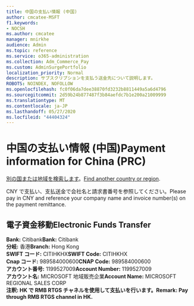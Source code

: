 ```yaml
---
title: 中国の支払い情報 (中国)
author: cmcatee-MSFT
f1.keywords:
- NOCSH
ms.author: cmcatee
manager: mnirkhe
audience: Admin
ms.topic: reference
ms.service: o365-administration
ms.collection: Adm_Commerce_Pay
ms.custom: AdminSurgePortfolio
localization_priority: Normal
description: サブスクリプションを支払う送金先について説明します。
ROBOTS: NOINDEX, NOFOLLOW
ms.openlocfilehash: fc0f06da7dee38870fd3232b8811449a5a6d4796
ms.sourcegitcommit: 2d59b24b877487f3b84aefdc7b1e200a21009999
ms.translationtype: MT
ms.contentlocale: ja-JP
ms.lasthandoff: 05/27/2020
ms.locfileid: "44404324"
---
```

# <a name="payment-information-for-china-prc"></a><span data-ttu-id="f1de0-103">中国の支払い情報 (中国)</span><span class="sxs-lookup"><span data-stu-id="f1de0-103">Payment information for China (PRC)</span></span>

<span data-ttu-id="f1de0-104">[別の国または地域を検索します](../billing-and-payments/pay-for-your-subscription.md)。</span><span class="sxs-lookup"><span data-stu-id="f1de0-104">[Find another country or region](../billing-and-payments/pay-for-your-subscription.md).</span></span>

<span data-ttu-id="f1de0-105">CNY で支払い、支払送金で会社名と請求書番号を参照してください。</span><span class="sxs-lookup"><span data-stu-id="f1de0-105">Please pay in CNY and reference your company name and invoice number(s) on the payment remittance.</span></span>

## <a name="electronic-funds-transfer"></a><span data-ttu-id="f1de0-106">電子資金移動</span><span class="sxs-lookup"><span data-stu-id="f1de0-106">Electronic Funds Transfer</span></span>

<span data-ttu-id="f1de0-107">**Bank:** Citibank</span><span class="sxs-lookup"><span data-stu-id="f1de0-107">**Bank:** Citibank</span></span>  
<span data-ttu-id="f1de0-108">**分岐:** 香港</span><span class="sxs-lookup"><span data-stu-id="f1de0-108">**Branch:** Hong Kong</span></span>  
<span data-ttu-id="f1de0-109">**SWIFT コード:** CITIHKHX</span><span class="sxs-lookup"><span data-stu-id="f1de0-109">**SWIFT Code:** CITIHKHX</span></span>  
<span data-ttu-id="f1de0-110">**Cnap コード:** 989584000600</span><span class="sxs-lookup"><span data-stu-id="f1de0-110">**CNAP Code:** 989584000600</span></span>   
<span data-ttu-id="f1de0-111">**アカウント番号:** 1199527009</span><span class="sxs-lookup"><span data-stu-id="f1de0-111">**Account Number:** 1199527009</span></span>  
<span data-ttu-id="f1de0-112">**アカウント名:** MICROSOFT 地域販売企業</span><span class="sxs-lookup"><span data-stu-id="f1de0-112">**Account Name:** MICROSOFT REGIONAL SALES CORP</span></span>  
<span data-ttu-id="f1de0-113">**注釈: HK で RMB RTGS チャネルを使用して支払いを行います。**</span><span class="sxs-lookup"><span data-stu-id="f1de0-113">**Remark: Pay through RMB RTGS channel in HK.**</span></span>  